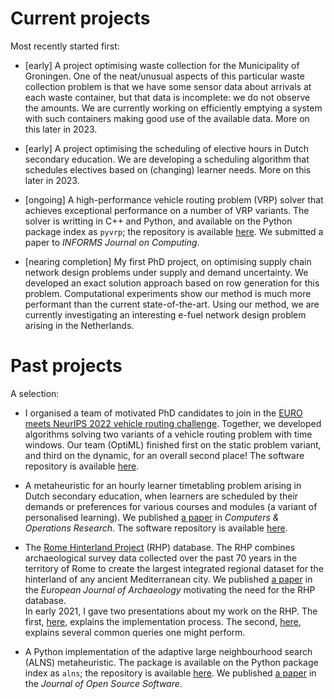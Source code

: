 <!--
.. title: Projects
.. slug: projects
.. date: 2020-11-23 18:53:07 UTC+01:00
.. updated: 2023-03-20 20:29 UTC+01:00
.. tags: 
.. category: 
.. link: 
.. description: 
.. type: text
-->

# Current projects

Most recently started first:

- [early]
  A project optimising waste collection for the Municipality of Groningen.
  One of the neat/unusual aspects of this particular waste collection problem is that we have some sensor data about arrivals at each waste container, but that data is incomplete: we do not observe the amounts.
  We are currently working on efficiently emptying a system with such containers making good use of the available data.
  More on this later in 2023. 

- [early] 
  A project optimising the scheduling of elective hours in Dutch secondary
  education. We are developing a scheduling algorithm that schedules electives 
  based on (changing) learner needs.
  More on this later in 2023. 

- [ongoing]
  A high-performance vehicle routing problem (VRP) solver that achieves exceptional performance on a number of VRP variants.
  The solver is writting in C++ and Python, and available on the Python package index as `pyvrp`;
  the repository is available [here](https://github.com/N-Wouda/PyVRP/).
  We submitted a paper to _INFORMS Journal on Computing_.

- [nearing completion]
  My first PhD project, on optimising supply chain network design problems under
  supply and demand uncertainty. We developed an exact solution approach based on
  row generation for this problem. Computational experiments show our method is
  much more performant than the current state-of-the-art. Using our method, we are
  currently investigating an interesting e-fuel network design problem arising
  in the Netherlands.

# Past projects

A selection:

- I organised a team of motivated PhD candidates to join in the
  [EURO meets NeurIPS 2022 vehicle routing challenge](https://euro-neurips-vrp-2022.challenges.ortec.com/).
  Together, we developed algorithms solving two variants of a vehicle routing problem with time windows.
  Our team (OptiML) finished first on the static problem variant, and third on the dynamic, for an
  overall second place! The software repository is available [here](https://github.com/N-Wouda/Euro-NeurIPS-2022).

- A metaheuristic for an hourly learner timetabling problem arising in Dutch
  secondary education, when learners are scheduled by their demands or preferences
  for various courses and modules (a variant of personalised learning).
  We published [a paper](https://doi.org/10.1016/j.cor.2022.106089) in 
  _Computers & Operations Research_. The software repository is available 
  [here](https://github.com/N-Wouda/PL-Heuristic).

- The [Rome Hinterland Project](http://comparativesurveyarchaeology.org/) (RHP)
  database. The RHP combines archaeological survey data collected over the past
  70 years in the territory of Rome to create the largest integrated regional
  dataset for the hinterland of any ancient Mediterranean city. We published 
  [a paper](https://doi.org/10.1017/eaa.2021.51) in the _European Journal of
  Archaeology_ motivating the need for the RHP database.
  <br />
  In early 2021, I gave two presentations about my work on the RHP. The first,
  [here](https://nielswouda.com/slides/rhp_tech), explains the implementation
  process. The second, [here](https://nielswouda.com/slides/rhp_user), explains
  several common queries one might perform.

- A Python implementation of the adaptive large neighbourhood search (ALNS) 
  metaheuristic. The package is available on the Python package index as `alns`; 
  the repository is available [here](https://github.com/N-Wouda/ALNS). We published 
  [a paper](https://doi.org/10.21105/joss.05028) in the _Journal of Open Source Software_.
